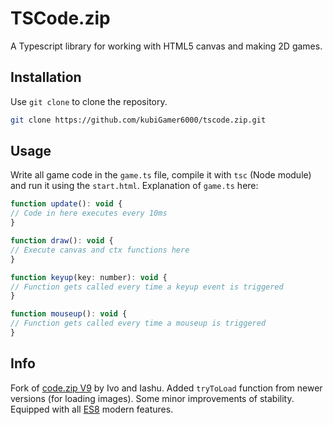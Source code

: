 # TSCode.zip

A Typescript library for working with HTML5 canvas and making 2D games.

## Installation

Use `git clone` to clone the repository.

```bash
git clone https://github.com/kubiGamer6000/tscode.zip.git
```

## Usage

Write all game code in the `game.ts` file, compile it with `tsc` (Node module) and run it using the `start.html`. Explanation of `game.ts` here:
```js
function update(): void {
// Code in here executes every 10ms
}

function draw(): void {
// Execute canvas and ctx functions here
}

function keyup(key: number): void {
// Function gets called every time a keyup event is triggered
}

function mouseup(): void {
// Function gets called every time a mouseup is triggered
}
```

## Info
Fork of [code.zip V9](http://iashu.free.bg/code.zip) by Ivo and Iashu. Added `tryToLoad` function from newer versions (for loading images). Some minor improvements of stability. Equipped with all [ES8](https://www.freecodecamp.org/news/es8-the-new-features-of-javascript-7506210a1a22/) modern features.
